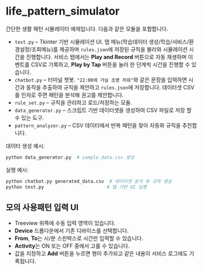 # life_pattern_simulator

간단한 생활 패턴 시뮬레이터 예제입니다. 다음과 같은 모듈을 포함합니다.

* `test.py` – Tkinter 기반 시뮬레이션 UI.
  탭 메뉴(학습데이터 생성/학습/서비스/환경설정/조회메뉴)를 제공하며
  `rules.json`에 저장된 규칙을 불러와 시뮬레이션 시간을 진행합니다.
  서비스 탭에서는 **Play and Record** 버튼으로 자동 재생하며 이벤트를 CSV로 기록하고,
  **Play by Tap** 버튼을 눌러 한 단계씩 시간을 진행할 수 있습니다.
* `chatbot.py` – 터미널 챗봇. `"22:00에 거실 조명 꺼줘"`와 같은 문장을
  입력하면 시간과 동작을 추출하여 규칙을 제안하고 `rules.json`에 저장합니다.
  데이터셋 CSV를 인자로 주면 패턴을 분석해 권고를 제안합니다.
* `rule_set.py` – 규칙을 관리하고 로드/저장하는 모듈.
* `data_generator.py` – 스크립트 기반 데이터셋을 생성하여 CSV 파일로 저장
  할 수 있는 도구.
* `pattern_analyzer.py` – CSV 데이터에서 반복 패턴을 찾아 자동화 규칙을
  추천합니다.

데이터 생성 예시:

```bash
python data_generator.py  # sample_data.csv 생성
```

실행 예시:

```bash
python chatbot.py generated_data.csv  # 데이터셋 분석 후 규칙 생성
python test.py                       # 탭 기반 UI 실행
```

## 모의 사용패턴 입력 UI
- Treeview 위쪽에 수동 입력 영역이 있습니다.
- **Device** 드롭다운에서 기존 디바이스를 선택합니다.
- **From**, **To**는 시/분 스핀박스로 시간만 입력할 수 있습니다.
- **Activity**는 ON 또는 OFF 중에서 고를 수 있습니다.
- 값을 지정하고 **Add** 버튼을 누르면 행이 추가되고 같은 내용이 서비스 로그에도 기록됩니다.

